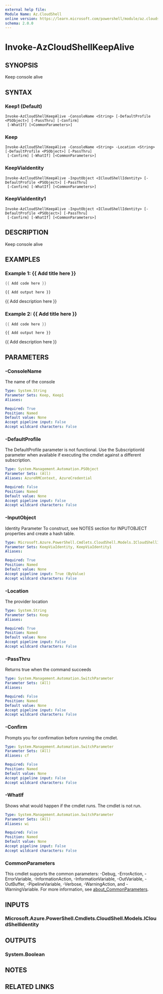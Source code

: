 ```yaml
---
external help file:
Module Name: Az.CloudShell
online version: https://learn.microsoft.com/powershell/module/az.cloudshell/invoke-azcloudshellkeepalive
schema: 2.0.0
---
```


# Invoke-AzCloudShellKeepAlive

## SYNOPSIS
Keep console alive

## SYNTAX

### Keep1 (Default)
```
Invoke-AzCloudShellKeepAlive -ConsoleName <String> [-DefaultProfile <PSObject>] [-PassThru] [-Confirm]
 [-WhatIf] [<CommonParameters>]
```

### Keep
```
Invoke-AzCloudShellKeepAlive -ConsoleName <String> -Location <String> [-DefaultProfile <PSObject>] [-PassThru]
 [-Confirm] [-WhatIf] [<CommonParameters>]
```

### KeepViaIdentity
```
Invoke-AzCloudShellKeepAlive -InputObject <ICloudShellIdentity> [-DefaultProfile <PSObject>] [-PassThru]
 [-Confirm] [-WhatIf] [<CommonParameters>]
```

### KeepViaIdentity1
```
Invoke-AzCloudShellKeepAlive -InputObject <ICloudShellIdentity> [-DefaultProfile <PSObject>] [-PassThru]
 [-Confirm] [-WhatIf] [<CommonParameters>]
```

## DESCRIPTION
Keep console alive

## EXAMPLES

### Example 1: {{ Add title here }}
```powershell
{{ Add code here }}
```

```output
{{ Add output here }}
```

{{ Add description here }}

### Example 2: {{ Add title here }}
```powershell
{{ Add code here }}
```

```output
{{ Add output here }}
```

{{ Add description here }}

## PARAMETERS

### -ConsoleName
The name of the console

```yaml
Type: System.String
Parameter Sets: Keep, Keep1
Aliases:

Required: True
Position: Named
Default value: None
Accept pipeline input: False
Accept wildcard characters: False
```

### -DefaultProfile
The DefaultProfile parameter is not functional.
Use the SubscriptionId parameter when available if executing the cmdlet against a different subscription.

```yaml
Type: System.Management.Automation.PSObject
Parameter Sets: (All)
Aliases: AzureRMContext, AzureCredential

Required: False
Position: Named
Default value: None
Accept pipeline input: False
Accept wildcard characters: False
```

### -InputObject
Identity Parameter
To construct, see NOTES section for INPUTOBJECT properties and create a hash table.

```yaml
Type: Microsoft.Azure.PowerShell.Cmdlets.CloudShell.Models.ICloudShellIdentity
Parameter Sets: KeepViaIdentity, KeepViaIdentity1
Aliases:

Required: True
Position: Named
Default value: None
Accept pipeline input: True (ByValue)
Accept wildcard characters: False
```

### -Location
The provider location

```yaml
Type: System.String
Parameter Sets: Keep
Aliases:

Required: True
Position: Named
Default value: None
Accept pipeline input: False
Accept wildcard characters: False
```

### -PassThru
Returns true when the command succeeds

```yaml
Type: System.Management.Automation.SwitchParameter
Parameter Sets: (All)
Aliases:

Required: False
Position: Named
Default value: None
Accept pipeline input: False
Accept wildcard characters: False
```

### -Confirm
Prompts you for confirmation before running the cmdlet.

```yaml
Type: System.Management.Automation.SwitchParameter
Parameter Sets: (All)
Aliases: cf

Required: False
Position: Named
Default value: None
Accept pipeline input: False
Accept wildcard characters: False
```

### -WhatIf
Shows what would happen if the cmdlet runs.
The cmdlet is not run.

```yaml
Type: System.Management.Automation.SwitchParameter
Parameter Sets: (All)
Aliases: wi

Required: False
Position: Named
Default value: None
Accept pipeline input: False
Accept wildcard characters: False
```

### CommonParameters
This cmdlet supports the common parameters: -Debug, -ErrorAction, -ErrorVariable, -InformationAction, -InformationVariable, -OutVariable, -OutBuffer, -PipelineVariable, -Verbose, -WarningAction, and -WarningVariable. For more information, see [about_CommonParameters](http://go.microsoft.com/fwlink/?LinkID=113216).

## INPUTS

### Microsoft.Azure.PowerShell.Cmdlets.CloudShell.Models.ICloudShellIdentity

## OUTPUTS

### System.Boolean

## NOTES

## RELATED LINKS

